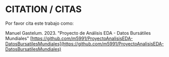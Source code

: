 # CITATION  / CITAS

Por favor cita este trabajo como:

Manuel Gastelum. 2023. "Proyecto de Análisis EDA - Datos Bursátiles Mundiales" [https://github.com/m5991/ProyectoAnalisisEDA-DatosBursatilesMundiales](https://github.com/m5991/ProyectoAnalisisEDA-DatosBursatilesMundiales)